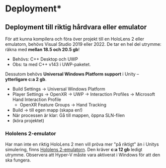# Deployment\*

## Deployment till riktig hårdvara eller emulator

För att kunna kompilera och föra över projekt till en HoloLens 2 eller emulatorn, behövs Visual Studio 2019 eller 2022. De tar en hel del utrymme: räkna med **mellan 18.5 och 20.5 gb**!

* Behövs: C++ Desktop och UWP
* Obs: ta med C++ v143 i UWP-paketet.

Dessutom behövs **Universal Windows Platform support** i Unity – **ytterligare c:a 2 gb**.

* Build Settings -> Universal Windows Platform
* Player Settings -> OpenXR -> UWP -> Interaction Profiles -> Microsoft Hand Interaction Profile
  * OpenXR Feature Groups -> Hand Tracking
* Build -> till egen mapp (skapa en!)
* När processen är klar: Gå till mappen, öppna SLN-filen
* (köra projektet)

### Hololens 2-emulator

Har man inte en riktig HoloLens 2 men vill pröva mer "på riktigt" än i Unitys simulering, finns [Hololens 2-emulatorn](https://docs.microsoft.com/en-us/windows/mixed-reality/develop/advanced-concepts/using-the-hololens-emulator). Den kräver **c:a 12 gb** ledigt utrymme. Observera att Hyper-V måste vara aktiverat i Windows för att den ska fungera.
